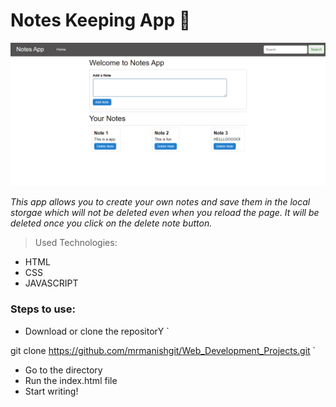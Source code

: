 # Notes Keeping App 📝

![demo-project-img](./notes.png)

*This app allows you to create your own notes and save them in the local storgae which will not be deleted even when you reload the page. It will be deleted once you click on the delete note button.*

> Used Technologies:
- HTML
- CSS
- JAVASCRIPT



### Steps to use: 

- Download or clone the repositorY
`

git clone https://github.com/mrmanishgit/Web_Development_Projects.git
`

- Go to the directory
- Run the index.html file
- Start writing!

